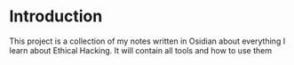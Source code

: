 # Introduction
This project is a collection of my notes written in Osidian about everything I learn about Ethical Hacking.
It will contain all tools and how to use them